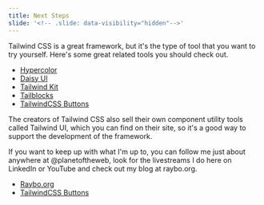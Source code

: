 ```yaml
---
title: Next Steps
slide: '<!-- .slide: data-visibility="hidden"-->'
---
```


<!-- .slide: data-state="layout-title" class="bg-dark"-->

> >

Tailwind CSS is a great framework, but it's the type of tool that you want to try yourself. Here's some great related tools you should check out.

- [Hypercolor](https://hypercolor.dev/)
- [Daisy UI](https://daisyui.com/)
- [Tailwind Kit](https://www.tailwind-kit.com/)
- [Tailblocks](https://tailblocks.cc/)
- [TailwindCSS Buttons](https://devdojo.com/tailwindcss/buttons)

The creators of Tailwind CSS also sell their own component utility tools called Tailwind UI, which you can find on their site, so it's a good way to support the development of the framework.

If you want to keep up with what I'm up to, you can follow me just about anywhere at @planetoftheweb, look for the livestreams I do here on LinkedIn or YouTube and check out my blog at raybo.org.

- [Raybo.org](https://raybo.org)
- [TailwindCSS Buttons](https://youtube.com/planetoftheweb)
